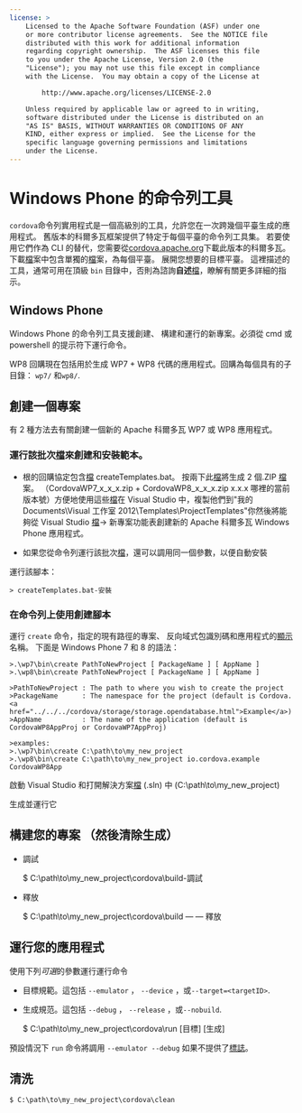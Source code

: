 ```yaml
---
license: >
    Licensed to the Apache Software Foundation (ASF) under one
    or more contributor license agreements.  See the NOTICE file
    distributed with this work for additional information
    regarding copyright ownership.  The ASF licenses this file
    to you under the Apache License, Version 2.0 (the
    "License"); you may not use this file except in compliance
    with the License.  You may obtain a copy of the License at

        http://www.apache.org/licenses/LICENSE-2.0

    Unless required by applicable law or agreed to in writing,
    software distributed under the License is distributed on an
    "AS IS" BASIS, WITHOUT WARRANTIES OR CONDITIONS OF ANY
    KIND, either express or implied.  See the License for the
    specific language governing permissions and limitations
    under the License.
---
```


# Windows Phone 的命令列工具

`cordova`命令列實用程式是一個高級別的工具，允許您在一次跨幾個平臺生成的應用程式。 舊版本的科爾多瓦框架提供了特定于每個平臺的命令列工具集。 若要使用它們作為 CLI 的替代，您需要從[cordova.apache.org][1]下載此版本的科爾多瓦。 下載<a href="../../../cordova/file/fileobj/fileobj.html">檔</a>案中包含單獨的<a href="../../../cordova/file/fileobj/fileobj.html">檔</a>案，為每個平臺。 展開您想要的目標平臺。 這裡描述的工具，通常可用在頂級 `bin` 目錄中，否則為諮詢**自述**<a href="../../../cordova/file/fileobj/fileobj.html">檔</a>，瞭解有關更多詳細的指示。

 [1]: http://cordova.apache.org

## Windows Phone

Windows Phone 的命令列工具支援創建、 構建和運行的新專案。必須從 cmd 或 powershell 的提示符下運行命令。

WP8 回購現在包括用於生成 WP7 + WP8 代碼的應用程式。回購為每個具有的子目錄： `wp7/` 和`wp8/`.

## 創建一個專案

有 2 種方法去有關創建一個新的 Apache 科爾多瓦 WP7 或 WP8 應用程式。

### 運行該批次<a href="../../../cordova/file/fileobj/fileobj.html">檔</a>來創建和安裝範本。

*   根的回購協定包含<a href="../../../cordova/file/fileobj/fileobj.html">檔</a> createTemplates.bat。 按兩下此<a href="../../../cordova/file/fileobj/fileobj.html">檔</a>將生成 2 個.ZIP <a href="../../../cordova/file/fileobj/fileobj.html">檔</a>案。 （CordovaWP7\_x\_x\_x.zip + CordovaWP8\_x\_x\_x.zip x.x.x 哪裡的當前版本號）方便地使用這些<a href="../../../cordova/file/fileobj/fileobj.html">檔</a>在 Visual Studio 中，複製他們到"我的 Documents\Visual 工作室 2012\Templates\ProjectTemplates\"你然後將能夠從 Visual Studio <a href="../../../cordova/file/fileobj/fileobj.html">檔</a>-> 新專案功能表創建新的 Apache 科爾多瓦 Windows Phone 應用程式。

*   如果您從命令列運行該批次<a href="../../../cordova/file/fileobj/fileobj.html">檔</a>，還可以調用同一個參數，以便自動安裝

運行該腳本：

    > createTemplates.bat-安裝
    

### 在命令列上使用創建腳本

運行 `create` 命令，指定的現有路徑的專案、 反向域式包識別碼和應用程式的<a href="../../../cordova/inappbrowser/inappbrowser.html">顯示</a>名稱。 下面是 Windows Phone 7 和 8 的語法：

    >.\wp7\bin\create PathToNewProject [ PackageName ] [ AppName ]
    >.\wp8\bin\create PathToNewProject [ PackageName ] [ AppName ]
    
    >PathToNewProject : The path to where you wish to create the project
    >PackageName      : The namespace for the project (default is Cordova.<a href="../../../cordova/storage/storage.opendatabase.html">Example</a>)
    >AppName          : The name of the application (default is CordovaWP8AppProj or CordovaWP7AppProj)
    
    >examples:
    >.\wp7\bin\create C:\path\to\my_new_project
    >.\wp8\bin\create C:\path\to\my_new_project io.cordova.example CordovaWP8App
    

啟動 Visual Studio 和打開解決方案<a href="../../../cordova/file/fileobj/fileobj.html">檔</a> (.sln) 中 (C:\path\to\my\_new\_project)

生成並運行它

## 構建您的專案 （然後清除生成）

*   調試
    
    $ C:\path\to\my\_new\_project\cordova\build-調試

*   釋放
    
    $ C:\path\to\my\_new\_project\cordova\build — — 釋放

## 運行您的應用程式

使用下列*可選*的參數運行運行命令

*   目標規範。這包括 `--emulator` ， `--device` ，或`--target=<targetID>`.

*   生成規范。這包括 `--debug` ， `--release` ，或`--nobuild`.
    
    $ C:\path\to\my\_new\_project\cordova\run \[目標\] \[生成\]

預設情況下 `run` 命令將調用 `--emulator --debug` 如果不提供了<a href="../../../cordova/file/flags/flags.html">標誌</a>。

## 清洗

    $ C:\path\to\my_new_project\cordova\clean